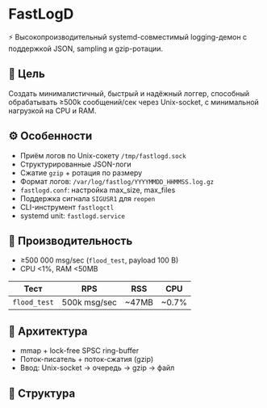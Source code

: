 # FastLogD

⚡ Высокопроизводительный systemd-совместимый logging-демон с поддержкой JSON, sampling и gzip-ротации.

## 📌 Цель

Создать минималистичный, быстрый и надёжный логгер, способный обрабатывать ≥500k сообщений/сек через Unix-socket, с минимальной нагрузкой на CPU и RAM.

## ⚙️ Особенности

- Приём логов по Unix-сокету `/tmp/fastlogd.sock`
- Структурированные JSON-логи
- Сжатие `gzip` + ротация по размеру
- Формат логов: `/var/log/fastlog/YYYYMMDD_HHMMSS.log.gz`
- `fastlogd.conf`: настройка max_size, max_files
- Поддержка сигнала `SIGUSR1` для `reopen`
- CLI-инструмент `fastlogctl`
- systemd unit: `fastlogd.service`

## 🚀 Производительность

- ≥500 000 msg/sec (`flood_test`, payload 100 B)
- CPU <1%, RAM <50MB

| Тест | RPS | RSS | CPU |
|------|-----|-----|-----|
| `flood_test` | 500k msg/sec | ~47MB | ~0.7% |

## 🧱 Архитектура

- mmap + lock-free SPSC ring-buffer
- Поток-писатель + поток-сжатия (gzip)
- Ввод: Unix-socket → очередь → gzip → файл

## 📁 Структура

